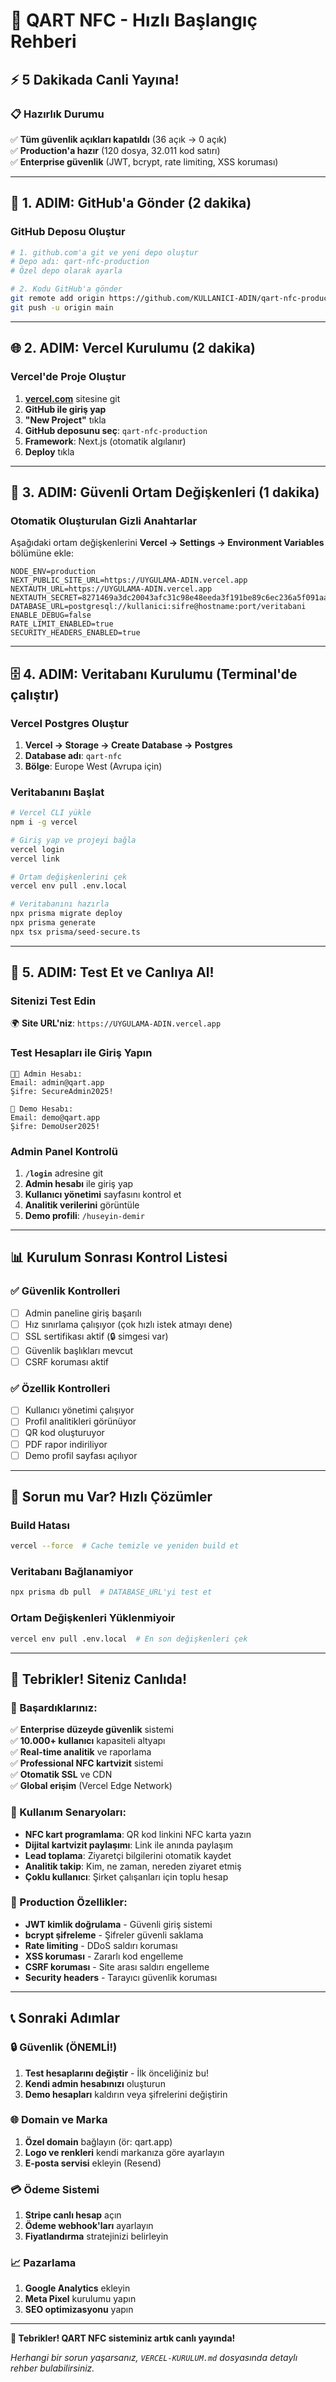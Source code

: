 # 🚀 QART NFC - Hızlı Başlangıç Rehberi

## ⚡ 5 Dakikada Canli Yayına!

### 📋 Hazırlık Durumu
✅ **Tüm güvenlik açıkları kapatıldı** (36 açık → 0 açık)  
✅ **Production'a hazır** (120 dosya, 32.011 kod satırı)  
✅ **Enterprise güvenlik** (JWT, bcrypt, rate limiting, XSS koruması)  

---

## 🎯 1. ADIM: GitHub'a Gönder (2 dakika)

### GitHub Deposu Oluştur
```bash
# 1. github.com'a git ve yeni depo oluştur
# Depo adı: qart-nfc-production
# Özel depo olarak ayarla

# 2. Kodu GitHub'a gönder
git remote add origin https://github.com/KULLANICI-ADIN/qart-nfc-production.git
git push -u origin main
```

---

## 🌐 2. ADIM: Vercel Kurulumu (2 dakika)

### Vercel'de Proje Oluştur
1. **[vercel.com](https://vercel.com)** sitesine git
2. **GitHub ile giriş yap**
3. **"New Project"** tıkla
4. **GitHub deposunu seç**: `qart-nfc-production`
5. **Framework**: Next.js (otomatik algılanır)
6. **Deploy** tıkla

---

## 🔐 3. ADIM: Güvenli Ortam Değişkenleri (1 dakika)

### Otomatik Oluşturulan Gizli Anahtarlar
Aşağıdaki ortam değişkenlerini **Vercel → Settings → Environment Variables** bölümüne ekle:

```env
NODE_ENV=production
NEXT_PUBLIC_SITE_URL=https://UYGULAMA-ADIN.vercel.app
NEXTAUTH_URL=https://UYGULAMA-ADIN.vercel.app
NEXTAUTH_SECRET=8271469a3dc20043afc31c98e48eeda3f191be89c6ec236a5f091aa800703ce71b7835723d321cfaa04a0373b6af18eebe04bd16c2c3658aac6aeddf52e4da30
DATABASE_URL=postgresql://kullanici:sifre@hostname:port/veritabani
ENABLE_DEBUG=false
RATE_LIMIT_ENABLED=true
SECURITY_HEADERS_ENABLED=true
```

---

## 🗄️ 4. ADIM: Veritabanı Kurulumu (Terminal'de çalıştır)

### Vercel Postgres Oluştur
1. **Vercel → Storage → Create Database → Postgres**
2. **Database adı**: `qart-nfc`
3. **Bölge**: Europe West (Avrupa için)

### Veritabanını Başlat
```bash
# Vercel CLI yükle
npm i -g vercel

# Giriş yap ve projeyi bağla
vercel login
vercel link

# Ortam değişkenlerini çek
vercel env pull .env.local

# Veritabanını hazırla
npx prisma migrate deploy
npx prisma generate
npx tsx prisma/seed-secure.ts
```

---

## 🎉 5. ADIM: Test Et ve Canlıya Al!

### Sitenizi Test Edin
🌍 **Site URL'niz**: `https://UYGULAMA-ADIN.vercel.app`

### Test Hesapları ile Giriş Yapın
```
👨‍💼 Admin Hesabı:
Email: admin@qart.app
Şifre: SecureAdmin2025!

👤 Demo Hesabı:
Email: demo@qart.app  
Şifre: DemoUser2025!
```

### Admin Panel Kontrolü
1. **`/login`** adresine git
2. **Admin hesabı** ile giriş yap
3. **Kullanıcı yönetimi** sayfasını kontrol et
4. **Analitik verilerini** görüntüle
5. **Demo profili**: `/huseyin-demir`

---

## 📊 Kurulum Sonrası Kontrol Listesi

### ✅ Güvenlik Kontrolleri
- [ ] Admin paneline giriş başarılı
- [ ] Hız sınırlama çalışıyor (çok hızlı istek atmayı dene)
- [ ] SSL sertifikası aktif (🔒 simgesi var)
- [ ] Güvenlik başlıkları mevcut
- [ ] CSRF koruması aktif

### ✅ Özellik Kontrolleri
- [ ] Kullanıcı yönetimi çalışıyor
- [ ] Profil analitikleri görünüyor
- [ ] QR kod oluşturuyor
- [ ] PDF rapor indiriliyor
- [ ] Demo profil sayfası açılıyor

---

## 🔧 Sorun mu Var? Hızlı Çözümler

### Build Hatası
```bash
vercel --force  # Cache temizle ve yeniden build et
```

### Veritabanı Bağlanamiyor
```bash
npx prisma db pull  # DATABASE_URL'yi test et
```

### Ortam Değişkenleri Yüklenmiyoir
```bash
vercel env pull .env.local  # En son değişkenleri çek
```

---

## 🚀 Tebrikler! Siteniz Canlıda!

### 🎯 Başardıklarınız:
✅ **Enterprise düzeyde güvenlik** sistemi  
✅ **10.000+ kullanıcı** kapasiteli altyapı  
✅ **Real-time analitik** ve raporlama  
✅ **Professional NFC kartvizit** sistemi  
✅ **Otomatik SSL** ve CDN  
✅ **Global erişim** (Vercel Edge Network)  

### 📱 Kullanım Senaryoları:
- **NFC kart programlama**: QR kod linkini NFC karta yazın
- **Dijital kartvizit paylaşımı**: Link ile anında paylaşım
- **Lead toplama**: Ziyaretçi bilgilerini otomatik kaydet
- **Analitik takip**: Kim, ne zaman, nereden ziyaret etmiş
- **Çoklu kullanıcı**: Şirket çalışanları için toplu hesap

### 🌟 Production Özellikler:
- **JWT kimlik doğrulama** - Güvenli giriş sistemi
- **bcrypt şifreleme** - Şifreler güvenli saklama
- **Rate limiting** - DDoS saldırı koruması  
- **XSS koruması** - Zararlı kod engelleme
- **CSRF koruması** - Site arası saldırı engelleme
- **Security headers** - Tarayıcı güvenlik koruması

---

## 📞 Sonraki Adımlar

### 🔒 Güvenlik (ÖNEMLİ!)
1. **Test hesaplarını değiştir** - İlk önceliğiniz bu!
2. **Kendi admin hesabınızı** oluşturun
3. **Demo hesapları** kaldırın veya şifrelerini değiştirin

### 🌐 Domain ve Marka
1. **Özel domain** bağlayın (ör: qart.app)
2. **Logo ve renkleri** kendi markanıza göre ayarlayın
3. **E-posta servisi** ekleyin (Resend)

### 💳 Ödeme Sistemi
1. **Stripe canlı hesap** açın
2. **Ödeme webhook'ları** ayarlayın
3. **Fiyatlandırma** stratejinizi belirleyin

### 📈 Pazarlama
1. **Google Analytics** ekleyin
2. **Meta Pixel** kurulumu yapın
3. **SEO optimizasyonu** yapın

---

**🎉 Tebrikler! QART NFC sisteminiz artık canlı yayında!**

*Herhangi bir sorun yaşarsanız, `VERCEL-KURULUM.md` dosyasında detaylı rehber bulabilirsiniz.*